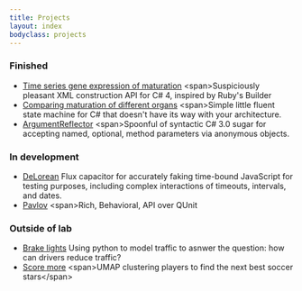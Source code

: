 ```yaml
---
title: Projects
layout: index
bodyclass: projects
---
```


### Finished

* [Time series gene expression of maturation]([http://github.com/mmonteleone/DynamicBuilder](http://github.com/smurph50)) <span>Suspiciously pleasant XML construction API for C# 4, inspired by Ruby's Builder</span>
* [Comparing maturation of different organs]([http://github.com/mmonteleone/nate](http://github.com/smurph50))  <span>Simple little fluent state machine for C# that doesn't have its way with your architecture.</span>
* [ArgumentReflector]([http://github.com/mmonteleone/ArgumentReflector](http://github.com/smurph50))  <span>Spoonful of syntactic C# 3.0 sugar for accepting named, optional, method parameters via anonymous objects.</span>

### In development

* [DeLorean](http://github.com/smurph50) <span>Flux capacitor for accurately faking time-bound JavaScript for testing purposes, including complex interactions of timeouts, intervals, and dates.</span>
* [Pavlov]([http://github.com/mmonteleone/pavlov](http://github.com/smurph50)) <span>Rich, Behavioral, API over QUnit</span>

### Outside of lab

* [Brake lights](http://github.com/smurph50) <span>Using python to model traffic to asnwer the question: how can drivers reduce traffic?</span>
* [Score more]([http://github.com/mmonteleone/monokai-vs](http://github.com/smurph50)) <span>UMAP clustering players to find the next best soccer stars</span>

